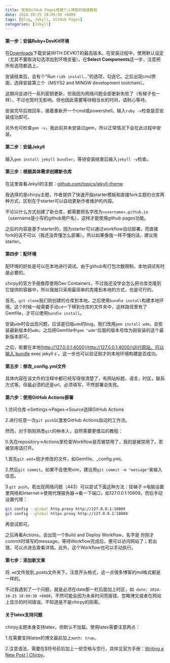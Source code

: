 ```yaml
---
title: 使用GitHub Pages搭建个人博客的快速教程
date: 2024-10-25 18:09:30 +0800
tags: [Blog, Jekyll, GitHub Pages]
categories: [Jekyll]
---
```


#### 第一步：安装Ruby+DevKit环境

在[Downloads](https://rubyinstaller.org/downloads/)下载安装WITH DEVKIT的最高版本。在安装过程中，使用默认设定（尤其不要取消勾选添加到环境变量）。在**Select Components**这一步，注意把所有选项都选上。

安装结束后，会有个"Run `ridk install`..."的选项，勾选它。之后出现cmd界面，选择安装第三个（MSYS2 and  MINGW development toolchain）。

这期间会进行一系列密钥更新，但我因为网络问题全部更新失败了（有梯子也一样），不过也暂时无影响。但也因此需要等待相当长的时间，请耐心等待。

安装完毕后按回车，接着重新开一个cmd或powershell，输入`ruby -v`检查是否安装成功即可。

另外也可检查`gem -v`，我此前并未安装过gem，所以正常情况下会在此过程中安装。

#### 第二步：安装Jekyll

输入`gem install jekyll bundler`，等待安装结束后输入`jekyll -v`检查。

#### 第三步：根据具体需求创建新仓库

在这里查看Jekyll的主题：[github.com/topics/jekyll-theme](https://github.com/topics/jekyll-theme)

我选择的是chirpy主题，作者提供了快速开始starter模板和直接fork主题的仓库两种方式，区别在于starter可以自动更新作者维护的内容。

不论以什么方式创建了新仓库，都需要把名字改为`<username>.github.io`（username是小写的github用户名），这样才能使用github pages功能。

之后的内容是基于starter的，因为starter可以通过workflow自动部署，而直接fork的话不可以（我还没弄懂怎么部署）。所以如果像我一样不懂的话，建议用starter。

#### 第四步：配环境

配环境的好处是可以在本地进行调试。由于github有打包次数限制，本地调试有时是必要的。

chirpy的官方手册推荐使用Dev Containers，不过我还没学会怎么把仓库克隆到它提供的容器中，所以我就只采用最简单的克隆到本地的方式，也是可行的。

首先，`git clone`我们刚创建的仓库到本地。之后使用`bundle install`构建本地环境。这个时候一般需要手动`cd`一下移到仓库的文件夹中，这样路径里有了Gemfile，才可以使用`bundle install`。

安装`wdm`时会出现问题，应该是旧版`wdm`的bug。我们改用`gem install wdm`，会安装最新版本的`wdm`，之后把Gemfile中`gem "wdm"`后面的版本号改为刚安装的这个最新版本即可。

之后，若要在本地[http://127.0.0.1:4000](http://127.0.0.1:4000/)运行网站，可以输入`bundle exec jekyll s`。这一步也可以验证刚才的本地环境构建是否成功。

#### 第五步：修改_config.yml文件

具体内容在该文件的注释中都已经写得很清楚了，有网站标题，语言，时区，联系方式等。但最必须的还是url，必须填写，不然部署会失败。

#### 第六步：使用GitHub Actions部署

1.访问仓库→Settings→Pages→Source选择GitHub Actions

2.进行任意一次`git push`以激发GitHub Actions自动的工作流。

然而，对于刚刚熟悉`git`的~~你~~本人，自然需要更傻瓜的教程：

0.先在repository→Actions里检查Workflow是否被禁用了，我的是被禁用了。若被禁用请打开。

1.首先`git add`+刚才修改的文件，如Gemfile、_config.yml。

2.然后`git commit`。如果不会使用vim，建议用`git commit -m "message"`来输入信息。

3.`git push`。若出现网络问题（443）可以尝试下面这种方法：挂梯子→电脑设置里网络和Internet→使用代理服务器→看一下端口，如127.0.0.1:10809。而后手动设置代理：

```bash
git config --global http.proxy http://127.0.0.1:10809
git config --global https.proxy http://127.0.0.1:10809
```

再尝试即可。

之后再看Actions，会出现一个Build and Deploy Workflow，名字是 你刚才commit时填写的message。等待Workflow完成后，便可以访问网站了；若出错，可以点进去查看详情。此外，这个Workflow也可以手动执行。

#### 第七步：添加新文章

将`.md`文件放到_posts文件夹下。注意开头格式，这一点很多博客的md格式都是一样的。

不过我遇到了一个问题，就是必须在date那一栏后面加上时区，如` date: 2024-10-25 18:09:30 +0800`，不然可能会因为未来时间而报错、忽略博文或者在网站上显示的时间错误。不知道是不是chirpy的刚需。

#### 关于latex支持问题

chirpy主题本身支持latex，但默认不加载。使用latex需要注意两点：

1.在需要支持latex的博文最前加上`math: true`。

2.注意语法，需要在$符号前后加上一些空格与空行，具体见官方手册：[Writing a New Post | Chirpy](https://chirpy.cotes.page/posts/write-a-new-post/#mathematics)。



